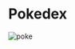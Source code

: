 # Pokedex

![poke](https://user-images.githubusercontent.com/67837554/97054195-f3157e00-1549-11eb-87e3-12f27d4266e0.png)
